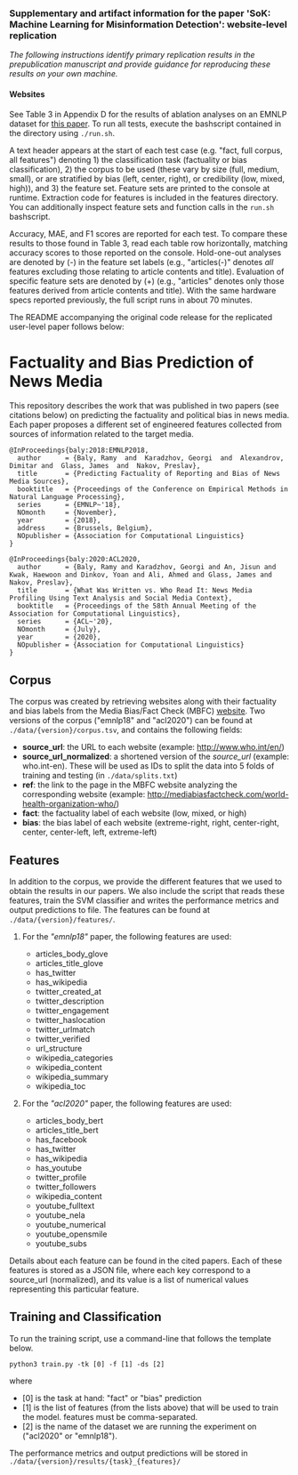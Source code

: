 ### Supplementary and artifact information for the paper 'SoK: Machine Learning for Misinformation Detection': website-level replication

_The following instructions identify primary replication results in the prepublication manuscript and provide guidance for reproducing these results on your own machine._ 

#### Websites
See Table 3 in Appendix D for the results of ablation analyses on an EMNLP dataset for [this paper](https://aclanthology.org/D18-1389.pdf). To run all tests, execute the bashscript contained in the directory using `./run.sh`.

A text header appears at the start of each test case (e.g. "fact, full corpus, all features") denoting 1) the classification task (factuality or bias classification), 2) the corpus to be used (these vary by size (full, medium, small), or are stratified by bias (left, center, right), or credibility (low, mixed, high)), and 3) the feature set. Feature sets are printed to the console at runtime. Extraction code for features is included in the features directory. You can additionally inspect feature sets and function calls in the `run.sh` bashscript. 

Accuracy, MAE, and F1 scores are reported for each test. To compare these results to those found in Table 3, read each table row horizontally, matching accuracy scores to those reported on the console. Hold-one-out analyses are denoted by (-) in the feature set labels (e.g., "articles(-)" denotes _all_ features excluding those relating to article contents and title). Evaluation of specific feature sets are denoted by (+) (e.g., "articles" denotes only those features derived from article contents and title). With the same hardware specs reported previously, the full script runs in about 70 minutes. 

The README accompanying the original code release for the replicated user-level paper follows below:

# Factuality and Bias Prediction of News Media

This repository describes the work that was published in two papers (see citations below) on predicting the factuality and political bias in news media. Each paper proposes a different set of engineered features collected from sources of information related to the target media.

```
@InProceedings{baly:2018:EMNLP2018,
  author      = {Baly, Ramy  and  Karadzhov, Georgi  and  Alexandrov, Dimitar and  Glass, James  and  Nakov, Preslav},
  title       = {Predicting Factuality of Reporting and Bias of News Media Sources},  
  booktitle   = {Proceedings of the Conference on Empirical Methods in Natural Language Processing},
  series      = {EMNLP~'18},
  NOmonth     = {November},
  year        = {2018},
  address     = {Brussels, Belgium},
  NOpublisher = {Association for Computational Linguistics}
}
```

```
@InProceedings{baly:2020:ACL2020,
  author      = {Baly, Ramy and Karadzhov, Georgi and An, Jisun and Kwak, Haewoon and Dinkov, Yoan and Ali, Ahmed and Glass, James and Nakov, Preslav},
  title       = {What Was Written vs. Who Read It: News Media Profiling Using Text Analysis and Social Media Context},  
  booktitle   = {Proceedings of the 58th Annual Meeting of the Association for Computational Linguistics},
  series      = {ACL~'20},
  NOmonth     = {July},
  year        = {2020},
  NOpublisher = {Association for Computational Linguistics}
}
```

## Corpus
The corpus was created by retrieving websites along with their factuality and bias labels from the Media Bias/Fact Check (MBFC) [website](http://mediabiasfactcheck.com/).  Two versions of the corpus ("emnlp18" and "acl2020") can be found at `./data/{version}/corpus.tsv`, and contains the following fields:
* **source_url**: the URL to each website (example: http://www.who.int/en/)
* **source_url_normalized**: a shortened version of the *source_url* (example: who.int-en). These will be used as IDs to split the data into 5 folds of training and testing (in `./data/splits.txt`)
* **ref**: the link to the page in the MBFC website analyzing the corresponding website (example: http://mediabiasfactcheck.com/world-health-organization-who/)
* **fact**: the factuality label of each website (low, mixed, or high)
* **bias**: the bias label of each website (extreme-right, right, center-right, center, center-left, left, extreme-left)

## Features
In addition to the corpus, we provide the different features that we used to obtain the results in our papers. We also include the script that reads these features, train the SVM classifier and writes the performance metrics and output predictions to file.  The features can be found at `./data/{version}/features/`.

1. For the *"emnlp18"* paper, the following features are used:
    - articles_body_glove
    - articles_title_glove
	- has_twitter
	- has_wikipedia
	- twitter_created_at
	- twitter_description
	- twitter_engagement
    - twitter_haslocation
	- twitter_urlmatch
	- twitter_verified
	- url_structure
	- wikipedia_categories
	- wikipedia_content
	- wikipedia_summary
	- wikipedia_toc

2. For the *"acl2020"* paper, the following features are used:
	- articles_body_bert
	- articles_title_bert
	- has_facebook
	- has_twitter
	- has_wikipedia
	- has_youtube
	- twitter_profile
	- twitter_followers
	- wikipedia_content
	- youtube_fulltext
	- youtube_nela
	- youtube_numerical
	- youtube_opensmile
    - youtube_subs

Details about each feature can be found in the cited papers. Each of these features is stored as a JSON file, where each key correspond to a source_url (normalized), and its value is a list of numerical values representing this particular feature.

## Training and Classification
To run the training script, use a command-line that follows the template below.

```
python3 train.py -tk [0] -f [1] -ds [2]
```

where
* [0] is the task at hand: "fact" or "bias" prediction
* [1] is the list of features (from the lists above) that will be used to train the model. features must be comma-separated.
* [2] is the name of the dataset we are running the experiment on ("acl2020" or "emnlp18").

The performance metrics and output predictions will be stored in `./data/{version}/results/{task}_{features}/`
